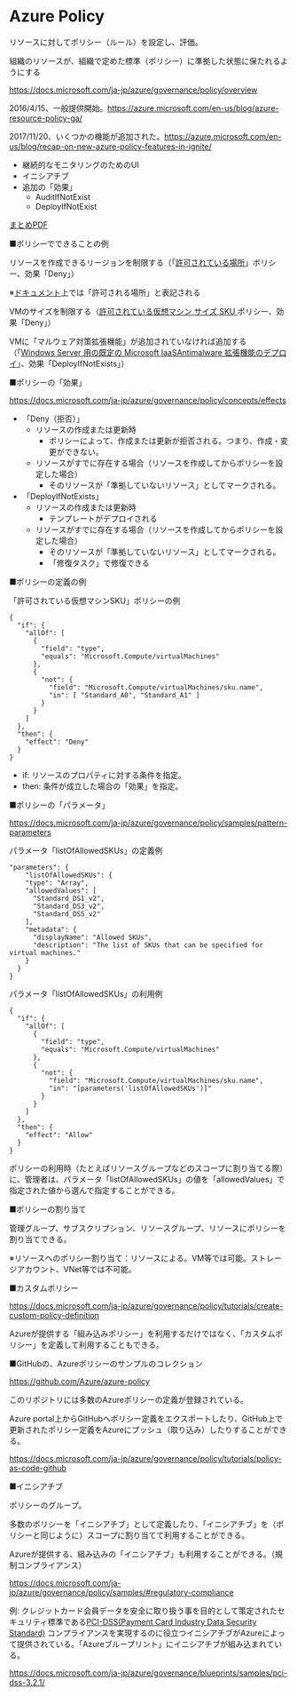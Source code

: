 # Azure Policy

リソースに対してポリシー（ルール）を設定し、評価。

組織のリソースが、組織で定めた標準（ポリシー）に準拠した状態に保たれるようにする

https://docs.microsoft.com/ja-jp/azure/governance/policy/overview

2016/4/15、一般提供開始。https://azure.microsoft.com/en-us/blog/azure-resource-policy-ga/

2017/11/20、いくつかの機能が追加された。https://azure.microsoft.com/en-us/blog/recap-on-new-azure-policy-features-in-ignite/

- 継続的なモニタリングのためのUI
- イニシアチブ
- 追加の「効果」
  - AuditIfNotExist
  - DeployIfNotExist

[まとめPDF](../AZ-104/pdf/mod02/ロール・ポリシー全体像.pdf)


■ポリシーでできることの例

リソースを作成できるリージョンを制限する（「[許可されている場所](https://portal.azure.com/#blade/Microsoft_Azure_Policy/PolicyDetailBlade/definitionId/%2Fproviders%2FMicrosoft.Authorization%2FpolicyDefinitions%2Fe56962a6-4747-49cd-b67b-bf8b01975c4c)」ポリシー、効果「Deny」）

※[ドキュメント](https://docs.microsoft.com/ja-jp/azure/governance/policy/samples/built-in-policies#general)上では「許可される場所」と表記される

VMのサイズを制限する（[許可されている仮想マシン サイズ SKU
](https://portal.azure.com/#blade/Microsoft_Azure_Policy/PolicyDetailBlade/definitionId/%2Fproviders%2FMicrosoft.Authorization%2FpolicyDefinitions%2Fcccc23c7-8427-4f53-ad12-b6a63eb452b3)ポリシー、効果「Deny」）

VMに「マルウェア対策拡張機能」が追加されていなければ追加する（「[Windows Server 用の既定の Microsoft IaaSAntimalware 拡張機能のデプロイ](https://portal.azure.com/#blade/Microsoft_Azure_Policy/PolicyDetailBlade/definitionId/%2Fproviders%2FMicrosoft.Authorization%2FpolicyDefinitions%2F2835b622-407b-4114-9198-6f7064cbe0dc)」、効果「DeployIfNotExists」）


■ポリシーの「効果」

https://docs.microsoft.com/ja-jp/azure/governance/policy/concepts/effects

- 「Deny（拒否）」
  - リソースの作成または更新時
    - ポリシーによって、作成または更新が拒否される。つまり、作成・変更ができない。
  - リソースがすでに存在する場合（リソースを作成してからポリシーを設定した場合）
    - そのリソースが「準拠していないリソース」としてマークされる。
- 「DeployIfNotExists」
  - リソースの作成または更新時
    - テンプレートがデプロイされる
  - リソースがすでに存在する場合（リソースを作成してからポリシーを設定した場合）
    - そのリソースが「準拠していないリソース」としてマークされる。
    - 「修復タスク」で修復できる

■ポリシーの定義の例

「許可されている仮想マシンSKU」ポリシーの例

```
{
  "if": {
    "allOf": [
      {
        "field": "type",
        "equals": "Microsoft.Compute/virtualMachines"
      },
      {
        "not": {
          "field": "Microsoft.Compute/virtualMachines/sku.name",
          "in": [ "Standard_A0", "Standard_A1" ]
        }
      }
    ]
  },
  "then": {
    "effect": "Deny"
  }
}
```

- if: リソースのプロパティに対する条件を指定。
- then: 条件が成立した場合の「効果」を指定。



■ポリシーの「パラメータ」

https://docs.microsoft.com/ja-jp/azure/governance/policy/samples/pattern-parameters

パラメータ「listOfAllowedSKUs」の定義例
```
"parameters": {
    "listOfAllowedSKUs": {
    "type": "Array",
    "allowedValues": [
      "Standard_DS1_v2",
      "Standard_DS3_v2",
      "Standard_DS5_v2"
    ],
    "metadata": {
      "displayName": "Allowed SKUs",
      "description": "The list of SKUs that can be specified for virtual machines."
    }
  }
}
```

パラメータ「listOfAllowedSKUs」の利用例
```
{
  "if": {
    "allOf": [
      {
        "field": "type",
        "equals": "Microsoft.Compute/virtualMachines"
      },
      {
        "not": {
          "field": "Microsoft.Compute/virtualMachines/sku.name",
          "in": "[parameters('listOfAllowedSKUs')]"
        }
      }
    ]
  },
  "then": {
    "effect": "Allow"
  }
}
```

ポリシーの利用時（たとえばリソースグループなどのスコープに割り当てる際）に、管理者は、パラメータ「listOfAllowedSKUs」の値を「allowedValues」で指定された値から選んで指定することができる。

■ポリシーの割り当て


管理グループ、サブスクリプション、リソースグループ、リソースにポリシーを割り当てできる。

※リソースへのポリシー割り当て：リソースによる。VM等では可能。ストレージアカウント、VNet等では不可能。


■カスタムポリシー

https://docs.microsoft.com/ja-jp/azure/governance/policy/tutorials/create-custom-policy-definition

Azureが提供する「組み込みポリシー」を利用するだけではなく、「カスタムポリシー」を定義して利用することもできる。

■GitHubの、Azureポリシーのサンプルのコレクション

https://github.com/Azure/azure-policy

このリポジトリには多数のAzureポリシーの定義が登録されている。

Azure portal上からGitHubへポリシー定義をエクスポートしたり、GitHub上で更新されたポリシー定義をAzureにプッシュ（取り込み）したりすることができる。

https://docs.microsoft.com/ja-jp/azure/governance/policy/tutorials/policy-as-code-github

■イニシアチブ

ポリシーのグループ。

多数のポリシーを「イニシアチブ」として定義したり、「イニシアチブ」を（ポリシーと同じように）スコープに割り当てて利用することができる。

Azureが提供する、組み込みの「イニシアチブ」も利用することができる。（規制コンプライアンス）

https://docs.microsoft.com/ja-jp/azure/governance/policy/samples/#regulatory-compliance

例: クレジットカード会員データを安全に取り扱う事を目的として策定されたセキュリティ標準である[PCI-DSS(Payment Card Industry Data Security Standard)](https://www.jcdsc.org/pci_dss.php) コンプライアンスを実現するのに役立つイニシアチブがAzureによって提供されている。「Azureブループリント」にイニシアチブが組み込まれている。

https://docs.microsoft.com/ja-jp/azure/governance/blueprints/samples/pci-dss-3.2.1/

